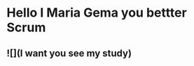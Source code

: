 # Hello I Maria Gema you bettter Scrum
## ![](I want you see my study) 
## []( https://learning.tokioschool.com/my/)





